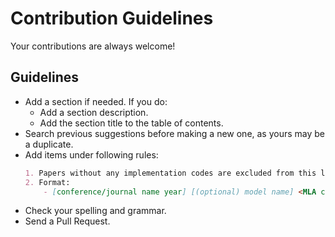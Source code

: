 # Contribution Guidelines

Your contributions are always welcome!

## Guidelines

* Add a section if needed. If you do:
    * Add a section description.
    * Add the section title to the table of contents.
* Search previous suggestions before making a new one, as yours may be a duplicate.
* Add items under following rules:
    ```markdown
    1. Papers without any implementation codes are excluded from this list. 
    2. Format: 
        - [conference/journal name year] [(optional) model name] <MLA citation> [[paper]]() [[code]]() 
    ```
* Check your spelling and grammar.
* Send a Pull Request.